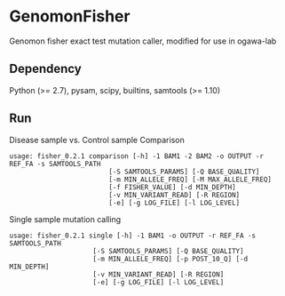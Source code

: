 # GenomonFisher
Genomon fisher exact test mutation caller, modified for use in ogawa-lab

## Dependency
Python (>= 2.7), pysam, scipy, builtins,
samtools (>= 1.10)

## Run
Disease sample vs. Control sample Comparison
```
usage: fisher_0.2.1 comparison [-h] -1 BAM1 -2 BAM2 -o OUTPUT -r REF_FA -s SAMTOOLS_PATH
                         [-S SAMTOOLS_PARAMS] [-Q BASE_QUALITY]
                         [-m MIN_ALLELE_FREQ] [-M MAX_ALLELE_FREQ]
                         [-f FISHER_VALUE] [-d MIN_DEPTH]
                         [-v MIN_VARIANT_READ] [-R REGION]
                         [-e] [-g LOG_FILE] [-l LOG_LEVEL]

```
Single sample mutation calling
```
usage: fisher_0.2.1 single [-h] -1 BAM1 -o OUTPUT -r REF_FA -s SAMTOOLS_PATH
                     [-S SAMTOOLS_PARAMS] [-Q BASE_QUALITY]
                     [-m MIN_ALLELE_FREQ] [-p POST_10_Q] [-d MIN_DEPTH]
                     [-v MIN_VARIANT_READ] [-R REGION]
                     [-e] [-g LOG_FILE] [-l LOG_LEVEL]
```

